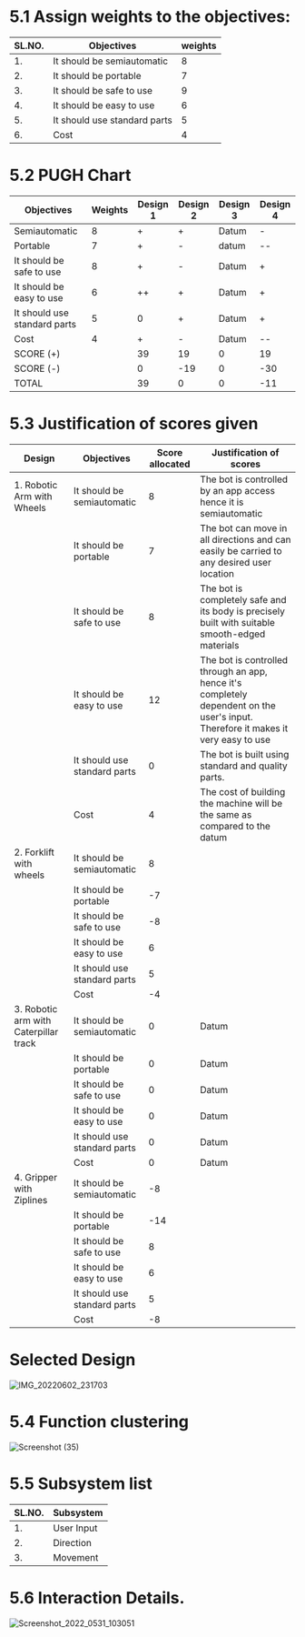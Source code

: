 # 5.1 Assign weights to the objectives:
| SL.NO. | Objectives | weights |
|--------|------------|---------|
|1.| It should be semiautomatic | 8 |
|2.| It should be portable | 7 |
|3.| It should be safe to use | 9 |
|4.| It should be easy to use | 6 |
|5.| It should use standard parts | 5 |
|6.| Cost | 4 |

# 5.2 PUGH Chart
| Objectives | Weights | Design 1 | Design 2 |	Design 3 | Design 4 |
|------------|---------|----------|----------|-----------|----------|
| Semiautomatic |	8| 	 +|	+ |	Datum|	-|
| Portable |	7|	+ |	 -|	datum|	--|
| It should be safe to use |	8|	+|-	|	Datum|	+|
|It should be easy to use|	6|++	|+	|	Datum|+	|
| It should use standard parts | 5 | 0|+ | Datum |+|
| Cost | 4 | +| -| Datum  |--|
|SCORE (+)||39|19|0|19|
|SCORE (-)||0|-19|0|-30|
|TOTAL||39|0|0|-11|

# 5.3 Justification of scores given
| Design | Objectives | Score allocated | Justification of scores |
|--------|------------|-----------------|-------------------------|
|1. Robotic Arm with Wheels| It should be semiautomatic |8  |The bot is controlled by an app access hence it is semiautomatic|
|| It should be portable | 7 |The bot can move in all directions and can easily be carried to any desired user location|
|| It should be safe to use | 8 |The bot is completely safe and its body is precisely built with suitable smooth-edged materials|
|| It should be easy to use |  12|The bot is controlled through an app, hence it's completely dependent on the user's input. Therefore it makes it very easy to use|
|| It should use standard parts |0  |The bot is built using standard and quality parts.|
|| Cost |  4|The cost of building the machine will be the same as compared to the datum|
|2. Forklift with wheels | It should be semiautomatic | 8 |
|| It should be portable | -7 |
|| It should be safe to use |-8  |
|| It should be easy to use |6  |
|| It should use standard parts |  5|
|| Cost | -4 |
|3. Robotic arm with Caterpillar track | It should be semiautomatic |0  |Datum|
|| It should be portable | 0 |Datum|
|| It should be safe to use |0  |Datum|
|| It should be easy to use |  0|Datum|
|| It should use standard parts |0 |Datum|
|| Cost | 0 |Datum|
|4. Gripper with Ziplines| It should be semiautomatic | -8 |
|| It should be portable |-14  |
|| It should be safe to use |8  |
|| It should be easy to use | 6 |
|| It should use standard parts |5 |
|| Cost |-8  |


# Selected Design
![IMG_20220602_231703](https://user-images.githubusercontent.com/105263783/171694896-8dfbee79-e596-489b-908b-b2ab3726facb.jpg)


# 5.4 Function clustering
![Screenshot (35)](https://user-images.githubusercontent.com/100361589/171094807-cb718bd5-0055-43e0-965c-d64a1cb2566a.png)


# 5.5 Subsystem list
| SL.NO.| Subsystem |
|-------|-----------|
|1.| User Input |
|2.| Direction |
|3.| Movement |

# 5.6 Interaction Details.
![Screenshot_2022_0531_103051](https://user-images.githubusercontent.com/105263783/171096427-bc422e62-582f-4ece-b9e9-9d38e6149d29.jpg)